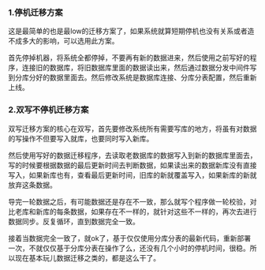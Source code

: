 ### 1.停机迁移方案      
这是最简单的也是最low的迁移方案了，如果系统就算短期停机也没有关系或者造不成多大的影响，可以选用此方案。      

首先停掉机器，将系统全都停掉，不要再有新的数据进来，然后使用之前写好的程序，连接旧的数据库，将旧数据库里面的数据读出来，然后通过数据分发中间件写到分库分好的数据里面去。然后修改系统是数据库连接、分库分表配置，然后重新上线。     

### 2.双写不停机迁移方案     
双写迁移方案的核心在双写，首先要修改系统所有需要写库的地方，将虽有对数据的写操作不但要写入就库，也要同时写入新库。    

然后使用写好的数据迁移程序，去读取老数据库的数据写入到新的数据库里面去，写的时候要根据数据的最后更新时间去判断数据，如果读出来的数据新库没有直接写入，如果新库也有，查看最后更新时间，旧库的新就覆盖写入，如果新库的新就放弃这条数据。     

导完一轮数据之后，有可能数据还是存在不一致，那么就写个程序做一轮校验，对比老库和新库的每条数据，如果存在不一样的，就针对这些不一样的，再次去进行数据同步。反复循环，直到数据完全一致。      

接着当数据完全一致了，就ok了，基于仅仅使用分库分表的最新代码，重新部署一次，不就仅仅基于分库分表在操作了么，还没有几个小时的停机时间，很稳。所以现在基本玩儿数据迁移之类的，都是这么干了。